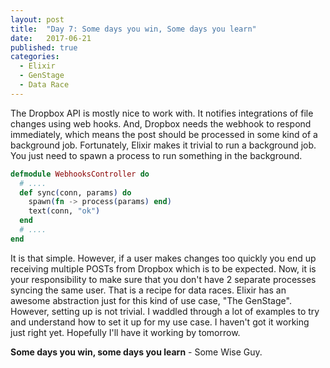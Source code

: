 ```yaml
---
layout: post
title:  "Day 7: Some days you win, Some days you learn"
date:   2017-06-21
published: true
categories:
  - Elixir
  - GenStage
  - Data Race
---
```


The Dropbox API is mostly nice to work with. It notifies integrations of file changes using web hooks.
And, Dropbox needs the webhook to respond immediately, which means the post should be processed in some kind of a background job.
Fortunately, Elixir makes it trivial to run a background job. You just need to spawn a process to run something in the background.

```elixir
defmodule WebhooksController do
  # ....
  def sync(conn, params) do
    spawn(fn -> process(params) end)
    text(conn, "ok")
  end
  # ....
end
```

It is that simple. However, if a user makes changes too quickly you end up receiving multiple POSTs from Dropbox which is to be expected.
Now, it is your responsibility to make sure that you don't have 2 separate processes syncing the same user. That is a recipe for data races.
Elixir has an awesome abstraction just for this kind of use case, "The GenStage". However, setting up is not trivial. I waddled through a lot of examples
to try and understand how to set it up for my use case. I haven't got it working just right yet. Hopefully I'll have it working by tomorrow.

**Some days you win, some days you learn** - Some Wise Guy.
